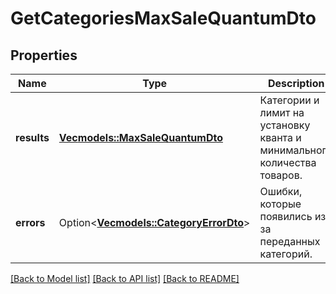 # GetCategoriesMaxSaleQuantumDto

## Properties

Name | Type | Description | Notes
------------ | ------------- | ------------- | -------------
**results** | [**Vec<models::MaxSaleQuantumDto>**](MaxSaleQuantumDTO.md) | Категории и лимит на установку кванта и минимального количества товаров. | 
**errors** | Option<[**Vec<models::CategoryErrorDto>**](CategoryErrorDTO.md)> | Ошибки, которые появились из-за переданных категорий. | [optional]

[[Back to Model list]](../README.md#documentation-for-models) [[Back to API list]](../README.md#documentation-for-api-endpoints) [[Back to README]](../README.md)


